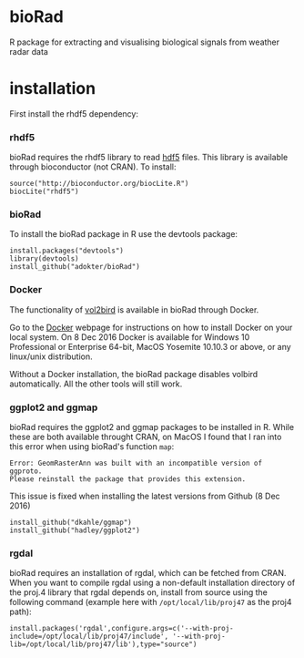 # bioRad
R package for extracting and visualising biological signals from weather radar data

# installation
First install the rhdf5 dependency:

### rhdf5
bioRad requires the rhdf5 library to read [hdf5](https://support.hdfgroup.org/HDF5/) files. This library is available through bioconductor (not CRAN). To install:
``` 
source("http://bioconductor.org/biocLite.R")
biocLite("rhdf5")
```

### bioRad 
To install the bioRad package in R use the devtools package:
```
install.packages("devtools")
library(devtools)
install_github("adokter/bioRad")
```

### Docker
The functionality of [vol2bird](https://github.com/adokter/vol2bird) is available in bioRad through Docker.

Go to the [Docker](https://www.docker.com/) webpage for instructions on how to install Docker on your local system. On 8 Dec 2016 Docker is available for Windows 10 Professional or Enterprise 64-bit, MacOS Yosemite 10.10.3 or above, or any linux/unix distribution.

Without a Docker installation, the bioRad package disables volbird automatically. All the other tools will still work.

### ggplot2 and ggmap
bioRad requires the ggplot2 and ggmap packages to be installed in R. While these are both available throught CRAN, on MacOS I found that I ran into this error when using bioRad's function `map`:
```
Error: GeomRasterAnn was built with an incompatible version of ggproto.
Please reinstall the package that provides this extension.
```
This issue is fixed when installing the latest versions from Github (8 Dec 2016)
```
install_github("dkahle/ggmap")
install_github("hadley/ggplot2")
```

### rgdal
bioRad requires an installation of rgdal, which can be fetched from CRAN. When you want to compile rgdal using a non-default installation directory of the proj.4 library that rgdal depends on, install from source using the following command (example here with `/opt/local/lib/proj47` as the proj4 path):
```
install.packages('rgdal',configure.args=c('--with-proj-include=/opt/local/lib/proj47/include', '--with-proj-lib=/opt/local/lib/proj47/lib'),type="source")
```


